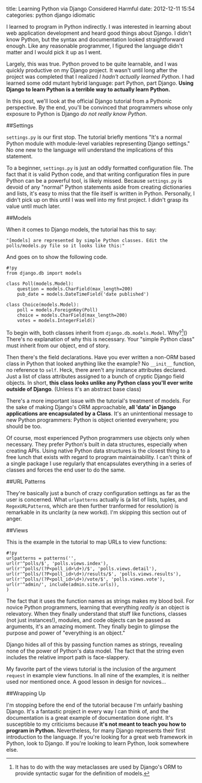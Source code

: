 title: Learning Python via Django Considered Harmful
date: 2012-12-11 15:54
categories: python django idiomatic

I learned to program in Python indirectly. I was interested in learning about web application development and heard good things about Django. I didn't know Python, but the syntax and documentation looked straightforward enough. Like any reasonable programmer, I figured the language didn't matter and I would pick it up as I went.

Largely, this was true. Python proved to be quite learnable, and I was quickly productive on my Django project. It wasn't until long after the project was completed that I realized *I hadn't actually learned Python*. I had learned some odd mutant hybrid language: part Python, part Django. **Using Django to learn Python is a terrible way to actually learn Python.**
<!--more-->
In this post, we'll look at the official Django tutorial from a Pythonic perspective. By the end, you'll be convinced that programmers whose only exposure to Python is Django *do not really know Python*.

##Settings

`settings.py` is our first stop. The tutorial briefly mentions "It's a normal Python module with module-level variables representing Django settings." No one new to the language will understand the implications of this statement.

To a beginner, `settings.py` is just an oddly formatted configuration file. The fact that it is valid Python code, and that writing configuration files in pure Python can be a powerful tool, is likely missed. Because `settings.py` is devoid of any "normal" Python statements aside from creating dictionaries and lists, it's easy to miss that the file itself is written in Python. Personally, I didn't pick up on this until I was well into my first project. I didn't grasp its value until much later.

##Models

When it comes to Django models, the tutorial has this to say:

    "[models] are represented by simple Python classes. Edit the polls/models.py file so it looks like this:"

And goes on to show the following code.

    #!py
    from django.db import models

    class Poll(models.Model):
        question = models.CharField(max_length=200)
        pub_date = models.DateTimeField('date published')

    class Choice(models.Model):
        poll = models.ForeignKey(Poll)
        choice = models.CharField(max_length=200)
        votes = models.IntegerField()

To begin with, both classes inherit from `django.db.models.Model`. Why?[^1]()  There's no explanation of why this is necessary. Your "simple Python class" must inherit from our object, end of story. 

Then there's the field declarations. Have you ever written a non-ORM based class in Python that looked anything like the example? No `__init__` function, no reference to `self`. Heck, there aren't any instance attributes declared. Just a list of class attributes assigned to a bunch of cryptic Django field objects. In short, **this class looks unlike any Python class you'll ever write outside of Django**. (Unless it's an abstract base class)

There's a more important issue with the tutorial's treatment of models. For the sake of making Django's ORM approachable, **all 'data' in Django applications are encapsulated by a Class**. It's an unintentional message to new Python programmers: Python is object oriented everywhere; you should be too.

Of course, most experienced Python programmers use objects only when necessary. They 
prefer Python's built in data structures, especially when creating APIs.
Using native Python data structures is the closest thing to a
free lunch that exists with regard to program maintainability. I can't think of 
a single package I use regularly that encapsulates everything in a series of 
classes and forces the end user to do the same.

##URL Patterns

They're basically just a bunch of crazy configuration settings as far as the
user is concerned. What `urlpatterns` actually is (a list of lists,
tuples, and `RegexURLPattern`s, which are then further tranformed for resolution) is remarkable in its unclarity (a new workd). I'm skipping this section out of anger.

##Views

This is the example in the tutorial to map URLs to view functions:

    #!py
    urlpatterns = patterns('',
    url(r'^polls/$', 'polls.views.index'),
    url(r'^polls/(?P<poll_id>\d+)/$', 'polls.views.detail'),
    url(r'^polls/(?P<poll_id>\d+)/results/$', 'polls.views.results'),
    url(r'^polls/(?P<poll_id>\d+)/vote/$', 'polls.views.vote'),
    url(r'^admin/', include(admin.site.urls)),
    )

The fact that it uses the function names as strings makes my blood boil. For
novice Python programmers, learning that everything *really is* an object is
relevatory. When they finally understand that stuff like functions, classes (not just instances!), modules, and code objects can be passed as arguments, it's an amazing moment. They finally
begin to glimpse the purpose and power of "everything is an object." 

Django hides all of this by passing function names as strings, revealing none of
the power of Python's data model. The fact that the string even includes the relative import
path is face-slappery.

My favorite part of the views tutorial is the inclusion of the argument
`request` in example view functions. In all nine of the examples, it is neither
used nor mentioned once. A good lesson in design for novices...

##Wrapping Up

I'm stopping before the end of the tutorial because I'm unfairly bashing Django.
It's a fantastic project in every way I can think of, and the documentation 
is a great example of documentation done right. It's susceptible to my
criticisms because **it's not meant to teach you how to program in Python.**
Nevertheless, for many Django represents their first introduction to the
language. If you're looking for a great web framework in Python, look to Django.
If you're looking to learn Python, look somewhere else.

[^1]: It has to do with the way metaclasses are used by Django's ORM to provide syntactic sugar for the definition of models.
